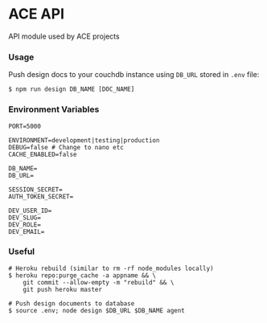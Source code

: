 # ACE API

API module used by ACE projects

### Usage

Push design docs to your couchdb instance using `DB_URL` stored in `.env` file:

```
$ npm run design DB_NAME [DOC_NAME]
```

### Environment Variables

    PORT=5000

    ENVIRONMENT=development|testing|production
    DEBUG=false # Change to nano etc
    CACHE_ENABLED=false

    DB_NAME=
    DB_URL=

    SESSION_SECRET=
    AUTH_TOKEN_SECRET=

    DEV_USER_ID=
    DEV_SLUG=
    DEV_ROLE=
    DEV_EMAIL=

### Useful

    # Heroku rebuild (similar to rm -rf node_modules locally)
    $ heroku repo:purge_cache -a appname && \
        git commit --allow-empty -m "rebuild" && \
        git push heroku master

    # Push design documents to database
    $ source .env; node design $DB_URL $DB_NAME agent